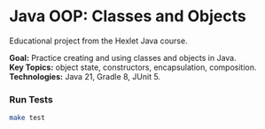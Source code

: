 # Java OOP: Classes and Objects

Educational project from the Hexlet Java course.

**Goal:** Practice creating and using classes and objects in Java.  
**Key Topics:** object state, constructors, encapsulation, composition.  
**Technologies:** Java 21, Gradle 8, JUnit 5.

### Run Tests
```bash
make test

